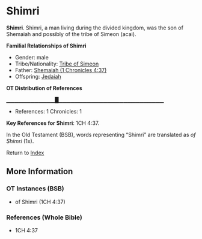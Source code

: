 # Shimri
**Shimri**. 
Shimri, a man living during the divided kingdom, was the son of Shemaiah and possibly of the tribe of Simeon (acai). 




**Familial Relationships of Shimri**


* Gender: male
* Tribe/Nationality: [Tribe of Simeon](../../../groups/md/acai/Simeon.md)
* Father: [Shemaiah (1 Chronicles 4:37)](Shemaiah.3.md)
* Offspring: [Jedaiah](Jedaiah.md)


**OT Distribution of References**

▁▁▁▁▁▁▁▁▁▁▁▁█▁▁▁▁▁▁▁▁▁▁▁▁▁▁▁▁▁▁▁▁▁▁▁▁▁▁
* References: 1 Chronicles: 1



**Key References for Shimri**: 
1CH 4:37. 


In the Old Testament (BSB), words representing “Shimri” are translated as 
*of Shimri* (1x). 




Return to [Index](00-Index.md)

## More Information

### OT Instances (BSB)

* of Shimri (1CH 4:37)



### References (Whole Bible)

* 1CH 4:37



